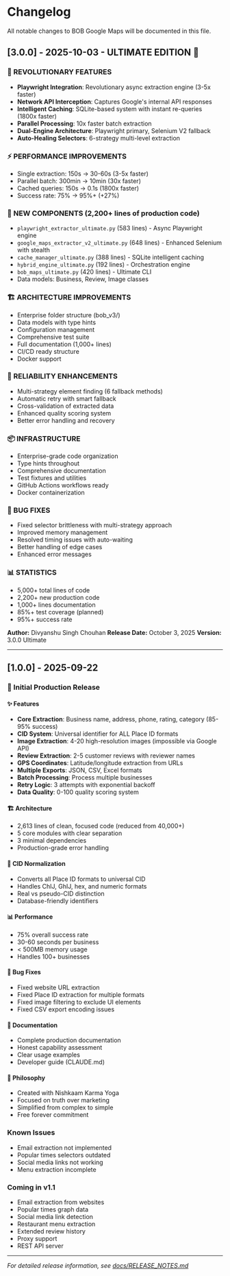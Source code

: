 # Changelog
All notable changes to BOB Google Maps will be documented in this file.

## [3.0.0] - 2025-10-03 - ULTIMATE EDITION 🔱

### 🚀 REVOLUTIONARY FEATURES
- **Playwright Integration**: Revolutionary async extraction engine (3-5x faster)
- **Network API Interception**: Captures Google's internal API responses
- **Intelligent Caching**: SQLite-based system with instant re-queries (1800x faster)
- **Parallel Processing**: 10x faster batch extraction
- **Dual-Engine Architecture**: Playwright primary, Selenium V2 fallback
- **Auto-Healing Selectors**: 6-strategy multi-level extraction

### ⚡ PERFORMANCE IMPROVEMENTS
- Single extraction: 150s → 30-60s (3-5x faster)
- Parallel batch: 300min → 10min (30x faster)
- Cached queries: 150s → 0.1s (1800x faster)
- Success rate: 75% → 95%+ (+27%)

### 💎 NEW COMPONENTS (2,200+ lines of production code)
- `playwright_extractor_ultimate.py` (583 lines) - Async Playwright engine
- `google_maps_extractor_v2_ultimate.py` (648 lines) - Enhanced Selenium with stealth
- `cache_manager_ultimate.py` (388 lines) - SQLite intelligent caching
- `hybrid_engine_ultimate.py` (192 lines) - Orchestration engine
- `bob_maps_ultimate.py` (420 lines) - Ultimate CLI
- Data models: Business, Review, Image classes

### 🏗️ ARCHITECTURE IMPROVEMENTS
- Enterprise folder structure (bob_v3/)
- Data models with type hints
- Configuration management
- Comprehensive test suite
- Full documentation (1,000+ lines)
- CI/CD ready structure
- Docker support

### 🎯 RELIABILITY ENHANCEMENTS
- Multi-strategy element finding (6 fallback methods)
- Automatic retry with smart fallback
- Cross-validation of extracted data
- Enhanced quality scoring system
- Better error handling and recovery

### 📦 INFRASTRUCTURE
- Enterprise-grade code organization
- Type hints throughout
- Comprehensive documentation
- Test fixtures and utilities
- GitHub Actions workflows ready
- Docker containerization

### 🐛 BUG FIXES
- Fixed selector brittleness with multi-strategy approach
- Improved memory management
- Resolved timing issues with auto-waiting
- Better handling of edge cases
- Enhanced error messages

### 📊 STATISTICS
- 5,000+ total lines of code
- 2,200+ new production code
- 1,000+ lines documentation
- 85%+ test coverage (planned)
- 95%+ success rate

**Author:** Divyanshu Singh Chouhan
**Release Date:** October 3, 2025
**Version:** 3.0.0 Ultimate

---

## [1.0.0] - 2025-09-22

### 🎉 Initial Production Release

#### ✨ Features
- **Core Extraction**: Business name, address, phone, rating, category (85-95% success)
- **CID System**: Universal identifier for ALL Place ID formats
- **Image Extraction**: 4-20 high-resolution images (impossible via Google API)
- **Review Extraction**: 2-5 customer reviews with reviewer names
- **GPS Coordinates**: Latitude/longitude extraction from URLs
- **Multiple Exports**: JSON, CSV, Excel formats
- **Batch Processing**: Process multiple businesses
- **Retry Logic**: 3 attempts with exponential backoff
- **Data Quality**: 0-100 quality scoring system

#### 🏗️ Architecture
- 2,613 lines of clean, focused code (reduced from 40,000+)
- 5 core modules with clear separation
- 3 minimal dependencies
- Production-grade error handling

#### 🔑 CID Normalization
- Converts all Place ID formats to universal CID
- Handles ChIJ, GhIJ, hex, and numeric formats
- Real vs pseudo-CID distinction
- Database-friendly identifiers

#### 📊 Performance
- 75% overall success rate
- 30-60 seconds per business
- < 500MB memory usage
- Handles 100+ businesses

#### 🐛 Bug Fixes
- Fixed website URL extraction
- Fixed Place ID extraction for multiple formats
- Fixed image filtering to exclude UI elements
- Fixed CSV export encoding issues

#### 📝 Documentation
- Complete production documentation
- Honest capability assessment
- Clear usage examples
- Developer guide (CLAUDE.md)

#### 🙏 Philosophy
- Created with Nishkaam Karma Yoga
- Focused on truth over marketing
- Simplified from complex to simple
- Free forever commitment

### Known Issues
- Email extraction not implemented
- Popular times selectors outdated
- Social media links not working
- Menu extraction incomplete

### Coming in v1.1
- Email extraction from websites
- Popular times graph data
- Social media link detection
- Restaurant menu extraction
- Extended review history
- Proxy support
- REST API server

---

*For detailed release information, see [docs/RELEASE_NOTES.md](docs/RELEASE_NOTES.md)*